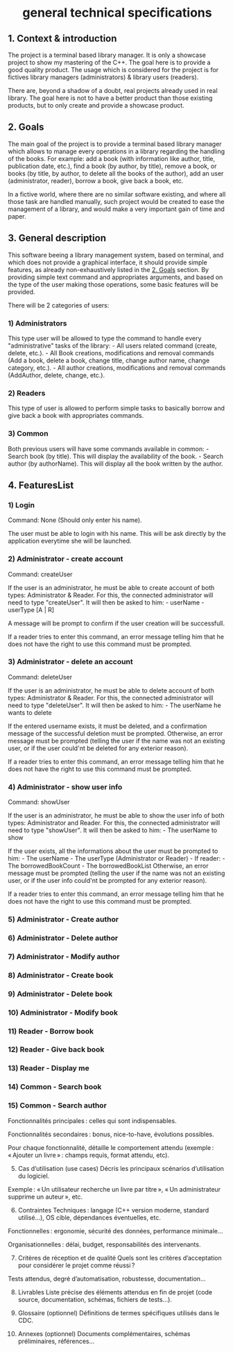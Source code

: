 <h1 style="text-align: center;">general technical specifications</h1>


<h2 name="ContextAndIntroductionLink">1. Context & introduction</h2>

The project is a terminal based library manager. It is only a showcase project to show my mastering of the C++. The goal here is to provide a good quality product. The usage which is considered for the project is for fictives library managers (administrators) & library users (readers).

There are, beyond a shadow of a doubt, real projects already used in real library. The goal here is not to have a better product than those existing products, but to only create and provide a showcase product.


<h2 name="GoalsLink">2. Goals</h2>

The main goal of the project is to provide a terminal based library manager which allows to manage every operations in a library regarding the handling of the books. For example: add a book (with information like author, title, publication date, etc.), find a book (by author, by title), remove a book, or books (by title, by author, to delete all the books of the author), add an user (administrator, reader), borrow a book, give back a book, etc.

In a fictive world, where there are no similar software existing, and where all those task are handled manually, such project would be created to ease the management of a library, and would make a very important gain of time and paper.


<h2 name="GeneralDescriptionLink">3. General description</h2>

This software beeing a library management system, based on terminal, and which does not provide a graphical interface, it should provide simple features, as already non-exhaustively listed in the [2. Goals](#GoalsLink) section. By providing simple text command and appropriates arguments, and based on the type of the user making those operations, some basic features will be provided. 

There will be 2 categories of users:  
<h3>1) Administrators</h3>  
This type user will be allowed to type the command to handle every "administrative" tasks of the library:  
- All users related command (create, delete, etc.).  
- All Book creations, modifications and removal commands (Add a book, delete a book, change title, change author name, change category, etc.).  
- All author creations, modifications and removal commands (AddAuthor, delete, change, etc.).  


<h3>2) Readers</h3>
This type of user is allowed to perform simple tasks to basically borrow and give back a book with appropriates commands.

<h3>3) Common</h3>
Both previous users will have some commands available in common:
    - Search book (by title). This will display the availability of the book.
    - Search author (by authorName). This will display all the book written by the author.


<h2 name="FeaturesList">4. FeaturesList</h2>

<h3>1) Login</h3>
Command: None (Should only enter his name).

The user must be able to login with his name. This will be ask directly by the application everytime she will be launched.

<h3>2) Administrator - create account</h3>
Command: createUser 

If the user is an administrator, he must be able to create account of both types: Administrator & Reader. For this, the connected administrator will need to type "createUser". It will then be asked to him:
    - userName
    - userType \[A | R\] 

A message will be prompt to confirm if the user creation will be successfull.

If a reader tries to enter this command, an error message telling him that he does not have the right to use this command must be prompted.
    
<h3>3) Administrator - delete an account</h3>
Command: deleteUser 

If the user is an administrator, he must be able to delete account of both types: Administrator & Reader. For this, the connected administrator will need to type "deleteUser". It will then be asked to him:
    - The userName he wants to delete
  
If the entered username exists, it must be deleted, and a confirmation message of the successful deletion must be prompted. Otherwise, an error message must be prompted (telling the user if the name was not an existing user, or if the user could'nt be deleted for any exterior reason).

If a reader tries to enter this command, an error message telling him that he does not have the right to use this command must be prompted.

<h3>4) Administrator - show user info</h3>
Command: showUser 

If the user is an administrator, he must be able to show the user info of both types: Administrator and Reader. For this, the connected administrator will need to type "showUser". It will then be asked to him:
    - The userName to show 

If the user exists, all the informations about the user must be prompted to him:
    - The userName
    - The userType (Administrator or Reader)
    - If reader:
        - The borrowedBookCount
        - The borrowedBookList
Otherwise, an error message must be prompted (telling the user if the name was not an existing user, or if the user info could'nt be prompted for any exterior reason). 

If a reader tries to enter this command, an error message telling him that he does not have the right to use this command must be prompted.

<h3>5) Administrator - Create author</h3>

<h3>6) Administrator - Delete author</h3>

<h3>7) Administrator - Modify author</h3>

<h3>8) Administrator - Create book</h3>

<h3>9) Administrator - Delete book</h3>

<h3>10) Administrator - Modify book</h3>

<h3>11) Reader - Borrow book</h3>

<h3>12) Reader - Give back book</h3>

<h3>13) Reader - Display me</h3>

<h3>14) Common - Search book</h3>

<h3>15) Common - Search author</h3>


Fonctionnalités principales : celles qui sont indispensables.

Fonctionnalités secondaires : bonus, nice-to-have, évolutions possibles.

Pour chaque fonctionnalité, détaille le comportement attendu (exemple : « Ajouter un livre » : champs requis, format attendu, etc).

5. Cas d’utilisation (use cases)
Décris les principaux scénarios d’utilisation du logiciel.

Exemple : « Un utilisateur recherche un livre par titre », « Un administrateur supprime un auteur », etc.

6. Contraintes
Techniques : langage (C++ version moderne, standard utilisé…), OS cible, dépendances éventuelles, etc.

Fonctionnelles : ergonomie, sécurité des données, performance minimale…

Organisationnelles : délai, budget, responsabilités des intervenants.

7. Critères de réception et de qualité
Quels sont les critères d’acceptation pour considérer le projet comme réussi ?

Tests attendus, degré d’automatisation, robustesse, documentation…

8. Livrables
Liste précise des éléments attendus en fin de projet (code source, documentation, schémas, fichiers de tests…).

9. Glossaire (optionnel)
Définitions de termes spécifiques utilisés dans le CDC.

10. Annexes (optionnel)
Documents complémentaires, schémas préliminaires, références…


